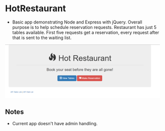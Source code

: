 # HotRestaurant

* Basic app demonstrating Node and Express with jQuery. Overall purpose is to help schedule reservation requests. Restaurant has just 5 tables available. First five requests get a reservation, every request after that is sent to the waiting list.


![Hot Restaurant Image](Images/HotRestaurant.png)

## Notes

* Current app doesn't have admin handling.

